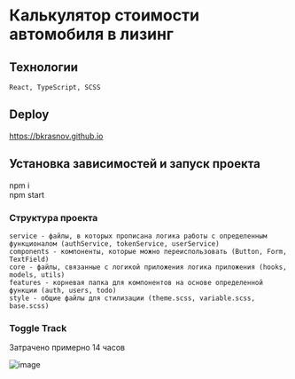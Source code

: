 # Калькулятор стоимости автомобиля в лизинг

## Технологии 
`React, TypeScript, SCSS`

## Deploy
https://bkrasnov.github.io

## Установка зависимостей и запуск проекта
npm i  
npm start

### Структура проекта

`service - файлы, в которых прописана логика работы с определенным функционалом (authService, tokenService, userService)`  
`components - компоненты, которые можно переиспользовать (Button, Form, TextField)`  
`core - файлы, связанные с логикой приложения логика приложения (hooks, models, utils)`  
`features - корневая папка для компонентов на основе определенной функции (auth, users, todo)`  
`style - общие файлы для стилизации (theme.scss, variable.scss, base.scss)`


### Toggle Track
Затрачено примерно 14 часов

![image](https://user-images.githubusercontent.com/90438833/218938774-c310c129-d963-4e55-8ecd-0ae21b803a53.png)
